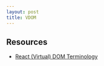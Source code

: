 ```yaml
---
layout: post
title: VDOM
---
```


## Resources

- [React (Virtual) DOM Terminology](https://gist.github.com/sebmarkbage/fcb1b6ab493b0c77d589)